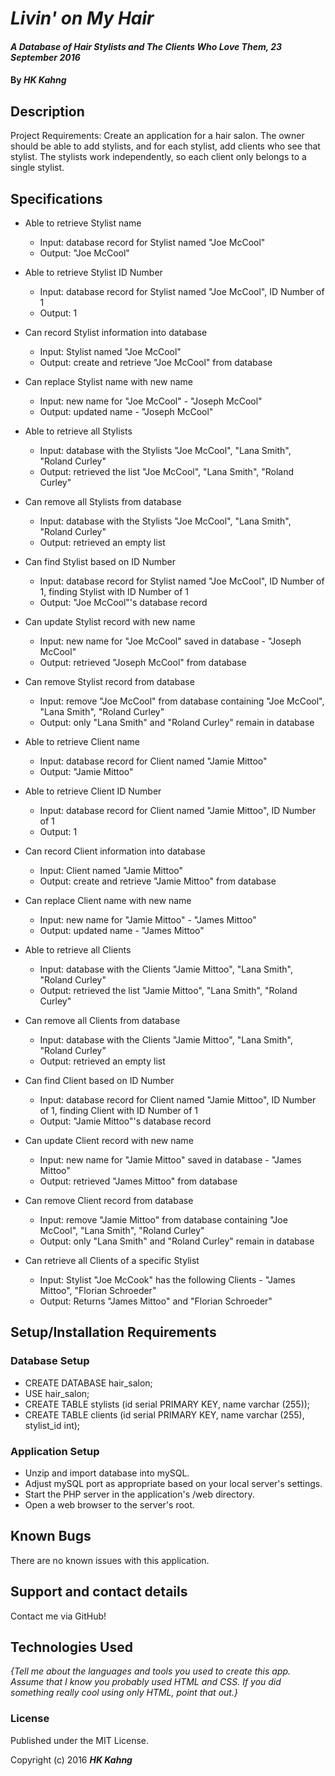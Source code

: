 # _Livin' on My Hair_

#### _A Database of Hair Stylists and The Clients Who Love Them, 23 September 2016_

#### By _**HK Kahng**_

## Description

Project Requirements: Create an application for a hair salon. The owner should be able to add stylists, and for each stylist, add clients who see that stylist. The stylists work independently, so each client only belongs to a single stylist.

## Specifications

* Able to retrieve Stylist name
  * Input: database record for Stylist named "Joe McCool"
  * Output: "Joe McCool"

* Able to retrieve Stylist ID Number
  * Input: database record for Stylist named "Joe McCool", ID Number of 1
  * Output: 1

* Can record Stylist information into database
  * Input: Stylist named "Joe McCool"
  * Output: create and retrieve "Joe McCool" from database

* Can replace Stylist name with new name
  * Input: new name for "Joe McCool" - "Joseph McCool"
  * Output: updated name - "Joseph McCool"

* Able to retrieve all Stylists
  * Input: database with the Stylists "Joe McCool", "Lana Smith", "Roland Curley"
  * Output: retrieved the list "Joe McCool", "Lana Smith", "Roland Curley"

* Can remove all Stylists from database
  * Input: database with the Stylists "Joe McCool", "Lana Smith", "Roland Curley"
  * Output: retrieved an empty list

* Can find Stylist based on ID Number
  * Input: database record for Stylist named "Joe McCool", ID Number of 1, finding Stylist with ID Number of 1
  * Output: "Joe McCool"'s database record

* Can update Stylist record with new name
  * Input: new name for "Joe McCool" saved in database - "Joseph McCool"
  * Output: retrieved "Joseph McCool" from database

* Can remove Stylist record from database
  * Input: remove "Joe McCool" from database containing "Joe McCool", "Lana Smith", "Roland Curley"
  * Output: only "Lana Smith" and "Roland Curley" remain in database

* Able to retrieve Client name
  * Input: database record for Client named "Jamie Mittoo"
  * Output: "Jamie Mittoo"

* Able to retrieve Client ID Number
  * Input: database record for Client named "Jamie Mittoo", ID Number of 1
  * Output: 1

* Can record Client information into database
  * Input: Client named "Jamie Mittoo"
  * Output: create and retrieve "Jamie Mittoo" from database

* Can replace Client name with new name
  * Input: new name for "Jamie Mittoo" - "James Mittoo"
  * Output: updated name - "James Mittoo"

* Able to retrieve all Clients
  * Input: database with the Clients "Jamie Mittoo", "Lana Smith", "Roland Curley"
  * Output: retrieved the list "Jamie Mittoo", "Lana Smith", "Roland Curley"

* Can remove all Clients from database
  * Input: database with the Clients "Jamie Mittoo", "Lana Smith", "Roland Curley"
  * Output: retrieved an empty list

* Can find Client based on ID Number
  * Input: database record for Client named "Jamie Mittoo", ID Number of 1, finding Client with ID Number of 1
  * Output: "Jamie Mittoo"'s database record

* Can update Client record with new name
  * Input: new name for "Jamie Mittoo" saved in database - "James Mittoo"
  * Output: retrieved "James Mittoo" from database

* Can remove Client record from database
  * Input: remove "Jamie Mittoo" from database containing "Joe McCool", "Lana Smith", "Roland Curley"
  * Output: only "Lana Smith" and "Roland Curley" remain in database

* Can retrieve all Clients of a specific Stylist
  * Input: Stylist "Joe McCook" has the following Clients - "James Mittoo", "Florian Schroeder"
  * Output: Returns "James Mittoo" and "Florian Schroeder"

## Setup/Installation Requirements

### Database Setup

* CREATE DATABASE hair_salon;
* USE hair_salon;
* CREATE TABLE stylists (id serial PRIMARY KEY, name varchar (255));
* CREATE TABLE clients (id serial PRIMARY KEY, name varchar (255), stylist_id int);

### Application Setup

* Unzip and import database into mySQL.
* Adjust mySQL port as appropriate based on your local server's settings.
* Start the PHP server in the application's /web directory.
* Open a web browser to the server's root.

## Known Bugs

There are no known issues with this application.

## Support and contact details

Contact me via GitHub!

## Technologies Used

_{Tell me about the languages and tools you used to create this app. Assume that I know you probably used HTML and CSS. If you did something really cool using only HTML, point that out.}_

### License

Published under the MIT License.

Copyright (c) 2016 **_HK Kahng_**
